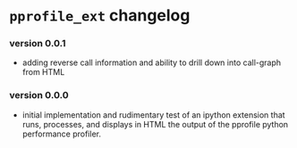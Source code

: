 # `pprofile_ext` changelog

### version 0.0.1
* adding reverse call information and ability to drill down into call-graph from HTML

### version 0.0.0
* initial implementation and rudimentary test of an ipython extension that runs, processes, and displays
  in HTML the output of the pprofile python performance profiler.